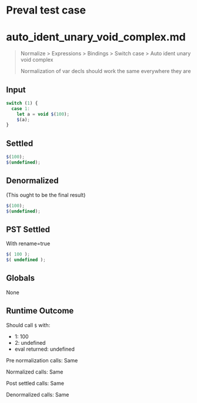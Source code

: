 # Preval test case

# auto_ident_unary_void_complex.md

> Normalize > Expressions > Bindings > Switch case > Auto ident unary void complex
>
> Normalization of var decls should work the same everywhere they are

## Input

`````js filename=intro
switch (1) {
  case 1:
    let a = void $(100);
    $(a);
}
`````


## Settled


`````js filename=intro
$(100);
$(undefined);
`````


## Denormalized
(This ought to be the final result)

`````js filename=intro
$(100);
$(undefined);
`````


## PST Settled
With rename=true

`````js filename=intro
$( 100 );
$( undefined );
`````


## Globals


None


## Runtime Outcome


Should call `$` with:
 - 1: 100
 - 2: undefined
 - eval returned: undefined

Pre normalization calls: Same

Normalized calls: Same

Post settled calls: Same

Denormalized calls: Same
